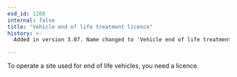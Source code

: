 ```yaml
---
esd_id: 1208
internal: false
title: "Vehicle end of life treatment licence"
history: >-
  Added in version 3.07. Name changed to 'Vehicle end of life treatment licence' in version 4.00.

---
```


To operate a site used for end of life vehicles, you need a licence.

